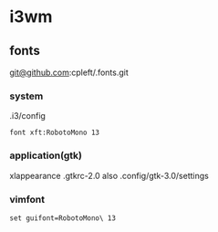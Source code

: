 # i3wm

## fonts
git@github.com:cpleft/.fonts.git
### system
.i3/config 
```
font xft:RobotoMono 13
```

### application(gtk)
xlappearance  .gtkrc-2.0
also
.config/gtk-3.0/settings

### vimfont
```
set guifont=RobotoMono\ 13
```
